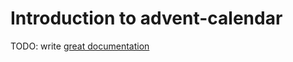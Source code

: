 # Introduction to advent-calendar

TODO: write [great documentation](http://jacobian.org/writing/what-to-write/)
